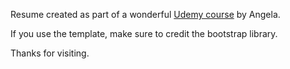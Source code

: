 Resume created as part of a wonderful [Udemy course](https://www.udemy.com/share/1013gG3@k1OuF95PAMKKVYzw0nJCmVgV-oWFjj7H4U3ThKS3hFIGFp7GKvZ_4w4j9BdoHkztkQ==/) by Angela.

If you use the template, make sure to credit the bootstrap library.

Thanks for visiting.